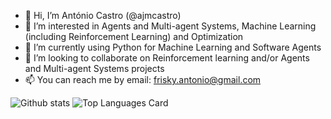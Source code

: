 - 👋 Hi, I’m António Castro (@ajmcastro)
- 👀 I’m interested in Agents and Multi-agent Systems, Machine Learning (including Reinforcement Learning) and Optimization
- 🌱 I’m currently using Python for Machine Learning and Software Agents
- 💞️ I’m looking to collaborate on Reinforcement learning and/or Agents and Multi-agent Systems projects
- 📫 You can reach me by email: frisky.antonio@gmail.com

![Github stats](https://github-readme-stats.vercel.app/api?username=ajmcastro&theme=highcontrast&show_icons=true&count_private=true) ![Top Languages Card](https://github-readme-stats.vercel.app/api/top-langs/?username=ajmcastro&layout=compact)
